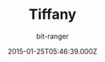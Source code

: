 ---
title: Tiffany
github: https://github.com/bit-ranger/blog
demo: https://bit-ranger.github.io/blog/
author: bit-ranger
ssg:
  - Jekyll
cms:
  - Markdown
date: 2015-01-25T05:46:39.000Z
description: 博客
draft: true
publish_date: '2015-01-25T05:46:39Z'
update_date: '2021-10-14T15:09:05Z'
github_star: 110
github_fork: 111
---